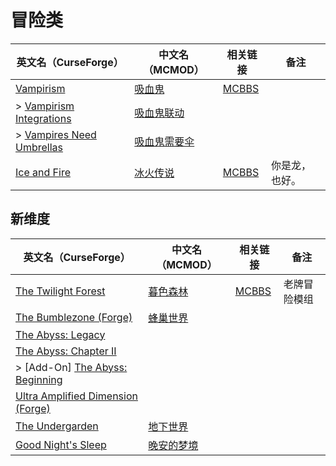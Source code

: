 # 冒险类

| 英文名（CurseForge）                                                                              | 中文名（MCMOD）                                      | 相关链接                                              | 备注           |
| ------------------------------------------------------------------------------------------------- | ---------------------------------------------------- | ----------------------------------------------------- | -------------- |
| [Vampirism](https://www.curseforge.com/minecraft/mc-mods/vampirism-become-a-vampire)              | [吸血鬼](https://www.mcmod.cn/class/930.html)        | [MCBBS](https://www.mcbbs.net/thread-771842-1-1.html) |                |
| > [Vampirism Integrations](https://www.curseforge.com/minecraft/mc-mods/vampirism-integrations)   | [吸血鬼联动](https://www.mcmod.cn/class/2439.html)   |                                                       |                |
| > [Vampires Need Umbrellas](https://www.curseforge.com/minecraft/mc-mods/vampires-need-umbrellas) | [吸血鬼需要伞](https://www.mcmod.cn/class/2405.html) |                                                       |                |
| [Ice and Fire](https://www.curseforge.com/minecraft/mc-mods/ice-and-fire-dragons)                 | [冰火传说](https://www.mcmod.cn/class/770.html)      | [MCBBS](https://www.mcbbs.net/thread-847008-1-1.html) | 你是龙，也好。 |

## 新维度

| 英文名（CurseForge）                                                                                       | 中文名（MCMOD）                                   | 相关链接                                              | 备注         |
| ---------------------------------------------------------------------------------------------------------- | ------------------------------------------------- | ----------------------------------------------------- | ------------ |
| [The Twilight Forest](https://www.curseforge.com/minecraft/mc-mods/the-twilight-forest)                    | [暮色森林](https://www.mcmod.cn/class/61.html)    | [MCBBS](https://www.mcbbs.net/thread-733312-1-1.html) | 老牌冒险模组 |
| [The Bumblezone (Forge)](https://www.curseforge.com/minecraft/mc-mods/the-bumblezone-forge)                | [蜂巢世界](https://www.mcmod.cn/class/2489.html)  |                                                       |              |
| [The Abyss: Legacy](https://www.curseforge.com/minecraft/mc-mods/the-abyss)                                |                                                   |                                                       |              |
| [The Abyss: Chapter II](https://www.curseforge.com/minecraft/mc-mods/the-abyss-chapter-ii)                 |                                                   |                                                       |              |
| > [Add-On] [The Abyss: Beginning](https://www.curseforge.com/minecraft/mc-mods/add-on-the-abyss-beginning) |                                                   |                                                       |              |
| [Ultra Amplified Dimension (Forge)](https://www.curseforge.com/minecraft/mc-mods/ultra-amplified-mod)      |                                                   |                                                       |              |
| [The Undergarden](https://www.curseforge.com/minecraft/mc-mods/the-undergarden)                            | [地下世界](https://www.mcmod.cn/class/2870.html)  |                                                       |              |
| [Good Night's Sleep](https://www.curseforge.com/minecraft/mc-mods/good-nights-sleep)                       | [晚安的梦境](https://www.mcmod.cn/class/471.html) |                                                       |              |

